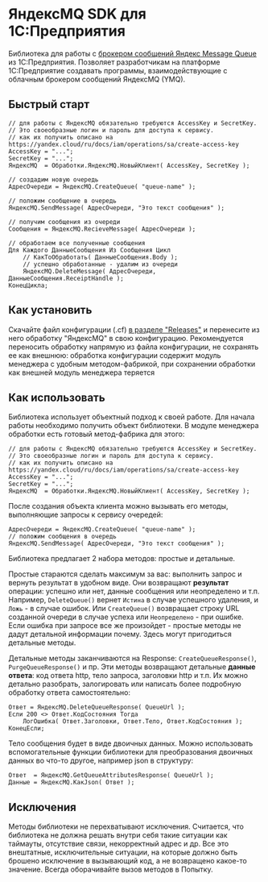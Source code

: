 # ЯндексMQ SDK для 1С:Предприятия

Библиотека для работы с [брокером сообщений Яндекс Message Queue](https://yandex.cloud/ru/services/message-queue) из 1С:Предприятия. 
Позволяет разработчикам на платформе 1С:Предприятие создавать программы, взаимодействующие с облачным брокером сообщений ЯндексMQ (YMQ).

## Быстрый старт

```bsl
// для работы с ЯндексMQ обязательно требуются AccessKey и SecretKey.
// Это своеобразные логин и пароль для доступа к сервису.
// как их получить описано на https://yandex.cloud/ru/docs/iam/operations/sa/create-access-key
AccessKey = "...";
SecretKey = "...";
ЯндексMQ  = Обработки.ЯндексMQ.НовыйКлиент( AccessKey, SecretKey );

// создадим новую очередь
АдресОчереди = ЯндексMQ.CreateQueue( "queue-name" );

// положим сообщение в очередь
ЯндексMQ.SendMessage( АдресОчереди, "Это текст сообщения" );

// получим сообщения из очереди
Сообщения = ЯндексMQ.RecieveMessage( АдресОчереди );

// обработаем все полученные сообщения
Для Каждого ДанныеСообщения Из Сообщения Цикл
    // КакТоОбработать( ДанныеСообщения.Body );
    // успешно обработанные - удалим из очереди
    ЯндексMQ.DeleteMessage( АдресОчереди, ДанныеСообщения.ReceiptHandle );
КонецЦикла;
```
## Как установить

Скачайте файл конфигурации (.cf) [в разделе "Releases"](https://github.com/leemuar/yandexmq-sdk-1c/releases) и перенесите из него обработку "ЯндексMQ" в свою конфигурацию.
Рекомендуется переносить обработку напрямую из файла конфигурации, не сохранять ее как внешнюю: обработка конфигурации содержит модуль менеджера с удобным методом-фабрикой, при сохранении обработки как внешней  модуль менеджера теряется

## Как использовать

Библиотека использует объектный подход к своей работе. Для начала работы необходимо получить объект библиотеки. В модуле менеджера обработки есть готовый метод-фабрика для этого:

```bsl
// для работы с ЯндексMQ обязательно требуются AccessKey и SecretKey.
// Это своеобразные логин и пароль для доступа к сервису.
// как их получить описано на https://yandex.cloud/ru/docs/iam/operations/sa/create-access-key
AccessKey = "...";
SecretKey = "...";
ЯндексMQ  = Обработки.ЯндексMQ.НовыйКлиент( AccessKey, SecretKey );
```

После создания объекта клиента можно вызывать его методы, выполняющие запросы к сервису очередей:

```bsl
АдресОчереди = ЯндексMQ.CreateQueue( "queue-name" );
// положим сообщения в очередь
ЯндексMQ.SendMessage( АдресОчереди, "Это текст сообщения" );
```

Библиотека предлагает 2 набора методов: простые и детальные. 

Простые стараются сделать максимум за вас: выполнить запрос и вернуть результат в удобном виде. Они возвращают **результат** операции: успешно или нет, данные сообщения или неопределено и т.п. Например, `DeleteQueue()` вернет `Истина` в случае успешного удаления, и `Ложь` - в случае ошибок. Или `CreateQueue()` возвращает строку URL созданной очереди в случае успеха или `Неопределено` - при ошибке. Если ошибка при запросе все же произойдет - простые методы не дадут детальной информации почему. Здесь могут пригодиться детальные методы.

Детальные методы заканчиваются на Response: `CreateQueueResponse()`, `PurgeQueueResponse()` и пр. Эти методы возвращают детальные **данные ответа**: код ответа http, тело запроса, заголовки http и т.п. Их можно детально разобрать, залогировать или написать более подробную обработку ответа самостоятельно:

```bsl
Ответ = ЯндексMQ.DeleteQueueResponse( QueueUrl );
Если 200 <> Ответ.КодСостояния Тогда
    ЛогОшибка( Ответ.Заголовки, Ответ.Тело, Ответ.КодСостояния );
КонецЕсли;
```

Тело сообщения будет в виде двоичных данных. Можно использовать вспомогательные функции библиотеки для преобразования двоичных данных во что-то другое, например json в структуру:

```bsl
Ответ  = ЯндексMQ.GetQueueAttributesResponse( QueueUrl );
Данные = ЯндексMQ.КакJson( Ответ );
```

## Исключения

Методы библиотеки не перехватывают исключения. Считается, что библиотека не должна решать внутри себя такие ситуации как таймауты, отсутствие связи, некорректный адрес и др. Все это внештатные, исключительные ситуации, на которые должно быть брошено исключение в вызывающий код, а не возвращено какое-то значение. Всегда оборачивайте вызов методов в Попытку.
